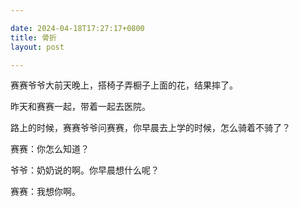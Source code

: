 ```yaml
---

date: 2024-04-18T17:27:17+0800
title: 骨折
layout: post

---
```


赛赛爷爷大前天晚上，搭椅子弄橱子上面的花，结果摔了。

昨天和赛赛一起，带着一起去医院。

路上的时候，赛赛爷爷问赛赛，你早晨去上学的时候，怎么骑着不骑了？

赛赛：你怎么知道？

爷爷：奶奶说的啊。你早晨想什么呢？

赛赛：我想你啊。
